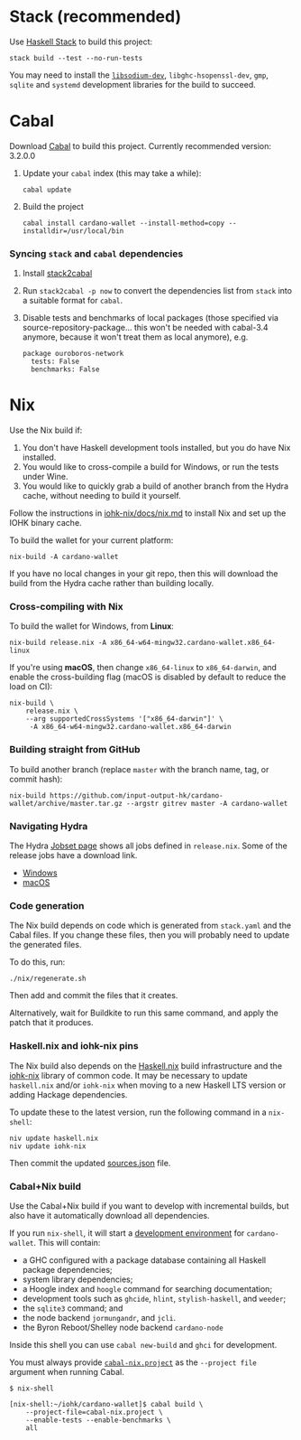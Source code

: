 # Stack (recommended)

Use [Haskell Stack](https://haskellstack.org/) to build this project:

```
stack build --test --no-run-tests
```

You may need to install the [`libsodium-dev`](https://doc.libsodium.org/installation), `libghc-hsopenssl-dev`, `gmp`, `sqlite` and `systemd` development
libraries for the build to succeed.

# Cabal 

Download [Cabal](https://www.haskell.org/cabal/download.html) to build this project. Currently recommended version: 3.2.0.0

1. Update your `cabal` index (this may take a while):

   ```console
   cabal update
   ```

2. Build the project

   ```console
   cabal install cardano-wallet --install-method=copy --installdir=/usr/local/bin
   ```

### Syncing `stack` and `cabal` dependencies

1. Install [stack2cabal](https://hackage.haskell.org/package/stack2cabal)

2. Run `stack2cabal -p now` to convert the dependencies list from `stack` into a suitable format for `cabal`. 
 
3. Disable tests and benchmarks of local packages
   (those specified via source-repository-package...
   this won't be needed with cabal-3.4 anymore, because it won't treat
   them as local anymore), e.g.

    ```
    package ouroboros-network
      tests: False
      benchmarks: False
    ```

# Nix 

Use the Nix build if:

1. You don't have Haskell development tools installed, but you do have
   Nix installed.
2. You would like to cross-compile a build for Windows, or run the
   tests under Wine.
3. You would like to quickly grab a build of another branch from the
   Hydra cache, without needing to build it yourself.

Follow the instructions in
[iohk-nix/docs/nix.md](https://github.com/input-output-hk/cardano-node/blob/468f52e5a6a2f18a2a89218a849d702481819f0b/doc/getting-started/building-the-node-using-nix.md#building-under-nix)
to install Nix and set up the IOHK binary cache.

To build the wallet for your current platform:

```
nix-build -A cardano-wallet
```

If you have no local changes in your git repo, then this will download
the build from the Hydra cache rather than building locally.

### Cross-compiling with Nix

To build the wallet for Windows, from **Linux**:

```
nix-build release.nix -A x86_64-w64-mingw32.cardano-wallet.x86_64-linux
```

If you're using **macOS**, then change `x86_64-linux` to
`x86_64-darwin`, and enable the cross-building flag (macOS is disabled
by default to reduce the load on CI):

```
nix-build \
    release.nix \
    --arg supportedCrossSystems '["x86_64-darwin"]' \
     -A x86_64-w64-mingw32.cardano-wallet.x86_64-darwin
```

### Building straight from GitHub

To build another branch (replace `master` with the branch name, tag, or commit hash):

```
nix-build https://github.com/input-output-hk/cardano-wallet/archive/master.tar.gz --argstr gitrev master -A cardano-wallet
```

### Navigating Hydra

The Hydra [Jobset page](https://hydra.iohk.io/jobset/Cardano/cardano-wallet#tabs-jobs)
shows all jobs defined in `release.nix`. Some of the release jobs have a download link.

- [Windows](https://hydra.iohk.io/job/Cardano/cardano-wallet/cardano-wallet-win64/latest)
- [macOS](https://hydra.iohk.io/job/Cardano/cardano-wallet/cardano-wallet-macos64/latest)


### Code generation

The Nix build depends on code which is generated from `stack.yaml` and
the Cabal files. If you change these files, then you will probably
need to update the generated files.

To do this, run:

```
./nix/regenerate.sh
```

Then add and commit the files that it creates.

Alternatively, wait for Buildkite to run this same command, and apply
the patch that it produces.

### Haskell.nix and iohk-nix pins

The Nix build also depends on the [Haskell.nix](https://github.com/input-output-hk/haskell.nix) build infrastructure and the
[iohk-nix](https://github.com/input-output-hk/iohk-nix) library of
common code. It may be necessary to update `haskell.nix` and/or `iohk-nix` when moving to a
new Haskell LTS version or adding Hackage dependencies.

To update these to the latest version, run the following command in a `nix-shell`:

```
niv update haskell.nix
niv update iohk-nix
```

Then commit the updated
[sources.json](https://github.com/input-output-hk/cardano-wallet/blob/master/nix/sources.json)
file.


### Cabal+Nix build

Use the Cabal+Nix build if you want to develop with incremental
builds, but also have it automatically download all dependencies.

If you run `nix-shell`, it will start a
[development environment](https://input-output-hk.github.io/haskell.nix/user-guide/development/)
for `cardano-wallet`. This will contain:

- a GHC configured with a package database containing all Haskell package dependencies;
- system library dependencies;
- a Hoogle index and `hoogle` command for searching documentation;
- development tools such as `ghcide`, `hlint`, `stylish-haskell`, and `weeder`;
- the `sqlite3` command; and
- the node backend `jormungandr`, and `jcli`.
- the Byron Reboot/Shelley node backend `cardano-node`

Inside this shell you can use `cabal new-build` and `ghci` for development.

You must always provide [`cabal-nix.project`](https://github.com/input-output-hk/cardano-wallet/blob/master/cabal-nix.project) as the `--project file` argument when running Cabal.

```console
$ nix-shell

[nix-shell:~/iohk/cardano-wallet]$ cabal build \
    --project-file=cabal-nix.project \
    --enable-tests --enable-benchmarks \
    all
```
